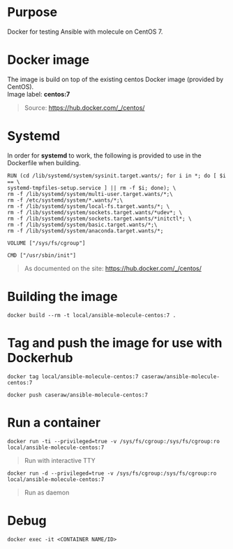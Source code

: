 # Purpose
Docker for testing Ansible with molecule on CentOS 7.

# Docker image
The image is build on top of the existing centos Docker image (provided by CentOS).  
Image label: **centos:7**

> Source: https://hub.docker.com/_/centos/

# Systemd
In order for **systemd** to work, the following is provided to use in the Dockerfile when building.

```
RUN (cd /lib/systemd/system/sysinit.target.wants/; for i in *; do [ $i == \
systemd-tmpfiles-setup.service ] || rm -f $i; done); \
rm -f /lib/systemd/system/multi-user.target.wants/*;\
rm -f /etc/systemd/system/*.wants/*;\
rm -f /lib/systemd/system/local-fs.target.wants/*; \
rm -f /lib/systemd/system/sockets.target.wants/*udev*; \
rm -f /lib/systemd/system/sockets.target.wants/*initctl*; \
rm -f /lib/systemd/system/basic.target.wants/*;\
rm -f /lib/systemd/system/anaconda.target.wants/*;

VOLUME ["/sys/fs/cgroup"]

CMD ["/usr/sbin/init"]
```

> As documented on the site: https://hub.docker.com/_/centos/

# Building the image
```
docker build --rm -t local/ansible-molecule-centos:7 .
```

# Tag and push the image for use with Dockerhub
```
docker tag local/ansible-molecule-centos:7 caseraw/ansible-molecule-centos:7

docker push caseraw/ansible-molecule-centos:7
```

# Run a container
```
docker run -ti --privileged=true -v /sys/fs/cgroup:/sys/fs/cgroup:ro local/ansible-molecule-centos:7
```
> Run with interactive TTY

```
docker run -d --privileged=true -v /sys/fs/cgroup:/sys/fs/cgroup:ro local/ansible-molecule-centos:7
```
> Run as daemon

# Debug
```
docker exec -it <CONTAINER NAME/ID>
```
